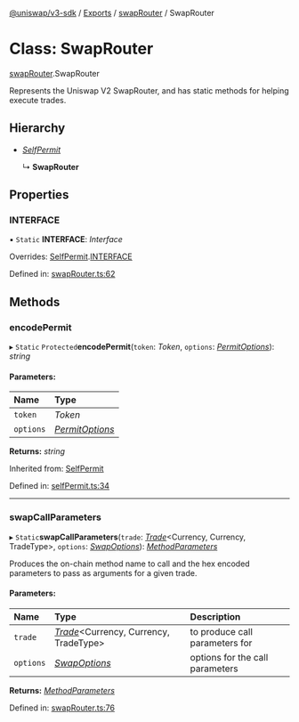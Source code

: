 [@uniswap/v3-sdk](../README.md) / [Exports](../modules.md) / [swapRouter](../modules/swaprouter.md) / SwapRouter

# Class: SwapRouter

[swapRouter](../modules/swaprouter.md).SwapRouter

Represents the Uniswap V2 SwapRouter, and has static methods for helping execute trades.

## Hierarchy

* [*SelfPermit*](selfpermit.selfpermit-1.md)

  ↳ **SwapRouter**

## Properties

### INTERFACE

▪ `Static` **INTERFACE**: *Interface*

Overrides: [SelfPermit](selfpermit.selfpermit-1.md).[INTERFACE](selfpermit.selfpermit-1.md#interface)

Defined in: [swapRouter.ts:62](https://github.com/Uniswap/uniswap-v3-sdk/blob/c42b4d4/src/swapRouter.ts#L62)

## Methods

### encodePermit

▸ `Static` `Protected`**encodePermit**(`token`: *Token*, `options`: [*PermitOptions*](../types/selfpermit.permitoptions.md)): *string*

#### Parameters:

| Name | Type |
| :------ | :------ |
| `token` | *Token* |
| `options` | [*PermitOptions*](../types/selfpermit.permitoptions.md) |

**Returns:** *string*

Inherited from: [SelfPermit](selfpermit.selfpermit-1.md)

Defined in: [selfPermit.ts:34](https://github.com/Uniswap/uniswap-v3-sdk/blob/c42b4d4/src/selfPermit.ts#L34)

___

### swapCallParameters

▸ `Static`**swapCallParameters**(`trade`: [*Trade*](entities_trade.trade.md)<Currency, Currency, TradeType\>, `options`: [*SwapOptions*](../interfaces/swaprouter.swapoptions.md)): [*MethodParameters*](../interfaces/utils_calldata.methodparameters.md)

Produces the on-chain method name to call and the hex encoded parameters to pass as arguments for a given trade.

#### Parameters:

| Name | Type | Description |
| :------ | :------ | :------ |
| `trade` | [*Trade*](entities_trade.trade.md)<Currency, Currency, TradeType\> | to produce call parameters for |
| `options` | [*SwapOptions*](../interfaces/swaprouter.swapoptions.md) | options for the call parameters |

**Returns:** [*MethodParameters*](../interfaces/utils_calldata.methodparameters.md)

Defined in: [swapRouter.ts:76](https://github.com/Uniswap/uniswap-v3-sdk/blob/c42b4d4/src/swapRouter.ts#L76)
